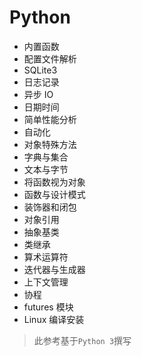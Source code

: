 # Python

- 内置函数
- 配置文件解析
- SQLite3
- 日志记录
- 异步 IO
- 日期时间
- 简单性能分析
- 自动化
- 对象特殊方法
- 字典与集合
- 文本与字节
- 将函数视为对象
- 函数与设计模式
- 装饰器和闭包
- 对象引用
- 抽象基类
- 类继承
- 算术运算符
- 迭代器与生成器
- 上下文管理
- 协程
- futures 模块
- Linux 编译安装

>此参考基于`Python 3`撰写
